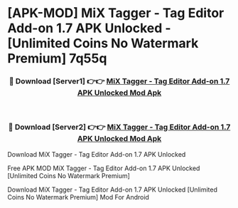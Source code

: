 # [APK-MOD] MiX Tagger - Tag Editor Add-on 1.7 APK Unlocked - [Unlimited Coins No Watermark Premium] 7q55q



<div align="center">
<h3>🔴 Download [Server1] 👉👉 <a href="https://momento.my/?title=MiX_Tagger_-_Tag_Editor_Add-on_1.7_APK_Unlocked">MiX Tagger - Tag Editor Add-on 1.7 APK Unlocked Mod Apk</a></h3><br>

<h3>🔴 Download [Server2] 👉👉 <a href="https://momento.my/?title=MiX_Tagger_-_Tag_Editor_Add-on_1.7_APK_Unlocked">MiX Tagger - Tag Editor Add-on 1.7 APK Unlocked Mod Apk</a></h3>
</div>



Download MiX Tagger - Tag Editor Add-on 1.7 APK Unlocked 

Free APK MOD MiX Tagger - Tag Editor Add-on 1.7 APK Unlocked [Unlimited Coins No Watermark Premium]

Download MiX Tagger - Tag Editor Add-on 1.7 APK Unlocked [Unlimited Coins No Watermark Premium] Mod For Android
